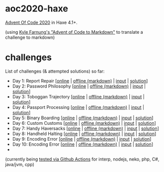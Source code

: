 # aoc2020-haxe
[Advent Of Code 2020](https://adventofcode.com/2020) in Haxe 4.1+.

(using [Kyle Farnung's "Advent of Code to Markdown"](https://chrome.google.com/webstore/detail/advent-of-code-to-markdow/bhhioamnpnhgcakbdnkgmnjjbjolfjmj) to translate a challenge to markdown)

# challenges
List of challenges (& attempted solutions) so far:

 - Day 1: Report Repair [[online](https://adventofcode.com/2020/day/1) | [offline (markdown)](challenges/descriptions/Day1.md) | [input](challenges/inputs/Day1.txt) | [solution](src/solutions/Day1.hx)]
 - Day 2: Password Philosophy  [[online](https://adventofcode.com/2020/day/2) | [offline (markdown)](challenges/descriptions/Day2.md) | [input](challenges/inputs/Day2.txt) | [solution](src/solutions/Day2.hx)]
 - Day 3: Toboggan Trajectory  [[online](https://adventofcode.com/2020/day/3) | [offline (markdown)](challenges/descriptions/Day3.md) | [input](challenges/inputs/Day3.txt) | [solution](src/solutions/Day3.hx)]
 - Day 4: Passport Processing  [[online](https://adventofcode.com/2020/day/4) | [offline (markdown)](challenges/descriptions/Day4.md) | [input](challenges/inputs/Day4.txt) | [solution](src/solutions/Day4.hx)]
 - Day 5: Binary Boarding  [[online](https://adventofcode.com/2020/day/5) | [offline (markdown)](challenges/descriptions/Day5.md) | [input](challenges/inputs/Day5.txt) | [solution](src/solutions/Day5.hx)]
 - Day 6: Custom Customs  [[online](https://adventofcode.com/2020/day/6) | [offline (markdown)](challenges/descriptions/Day6.md) | [input](challenges/inputs/Day6.txt) | [solution](src/solutions/Day6.hx)]
 - Day 7: Handy Haversacks  [[online](https://adventofcode.com/2020/day/7) | [offline (markdown)](challenges/descriptions/Day7.md) | [input](challenges/inputs/Day7.txt) | [solution](src/solutions/Day7.hx)]
 - Day 8: Handheld Halting  [[online](https://adventofcode.com/2020/day/8) | [offline (markdown)](challenges/descriptions/Day8.md) | [input](challenges/inputs/Day8.txt) | [solution](src/solutions/Day8.hx)]
 - Day 9: Encoding Error  [[online](https://adventofcode.com/2020/day/9) | [offline (markdown)](challenges/descriptions/Day9.md) | [input](challenges/inputs/Day9.txt) | [solution](src/solutions/Day9.hx)]
 - Day 10: Encoding Error  [[online](https://adventofcode.com/2020/day/10) | [offline (markdown)](challenges/descriptions/Day10.md) | [input](challenges/inputs/Day10.txt) | [solution](src/solutions/Day10.hx)]
 -

 (currently being [tested via Github Actions](https://github.com/azrafe7/aoc2020-haxe/actions?query=workflow%3A%22Run+AOC2020+Solutions%22) for interp, nodejs, neko, php, C#, java/jvm, cpp)
